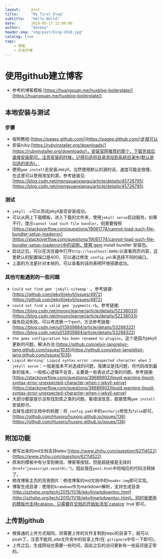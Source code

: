 ```yaml
---
layout:     post
title:      "My first blog"
subtitle:   "Hello World"
date:       2018-05-17 12:00:00
author:     "donkey"
header-img: "img/post/blog-2018.jpg"
catalog: true
tags:
    - 随笔
    - 开发环境
---
```



<!-- * catalog tree
{:toc #markdown-toc} -->


# 使用github建立博客

* 参考的博客模板:[https://huangxuan.me/huxblog-boilerplate/](https://huangxuan.me/huxblog-boilerplate/)

## 本地安装与测试

### 步骤
* 按照教程:[https://pages.github.com/](https://pages.github.com/)走就可以
* 安装ruby:[https://rubyinstaller.org/downloads/](https://rubyinstaller.org/downloads/)，安装官网推荐的那个，下载完成后直接安装即可。注意安装的时候，记得勾选将目录添加到系统目录中(默认是勾选的状态)。
* 使用`gem install`去安装Jekyll，当然使用默认的源的话，速度可能会很慢，在这里可以使用淘宝的源，参考链接见:[https://blog.csdn.net/mengxuanxiangu/article/details/45726795](https://blog.csdn.net/mengxuanxiangu/article/details/45726795)

### 测试
* `jekyll -v`可以测试jekyll是否安装成功。
* 可以从网上下载模板，进入下载的文件夹，使用`jekyll serve`启动服务，如果不行，提示`cannot load such file bundler`，则需要按照[https://stackoverflow.com/questions/19061774/cannot-load-such-file-bundler-setup-loaderror](https://stackoverflow.com/questions/19061774/cannot-load-such-file-bundler-setup-loaderror)中的说明，使用`gem install bundler`安装包。
* 启动之后，可以在浏览器中打开`http://localhost:4000/`以查看网页内容，这里默认的配置端口是400，可以通过修改`_config.yml`来选择不同的端口。
* 上面的方法是针对本地的，可以查看的话则表明环境搭建成功。

### 其他可能遇到的一些问题
* `Could not find gem 'jekyll-sitemap' `。参考链接:[https://github.com/jekyll/jekyll/issues/4972](https://github.com/jekyll/jekyll/issues/4972)
* `could not find a valid gem 'pygments.rb`。参考链接:[https://blog.csdn.net/moonclearner/article/details/52238033](https://blog.csdn.net/moonclearner/article/details/52238033)
* 服务启动失败。可以考虑换一个port，方法参考链接:[https://blog.csdn.net/u013939884/article/details/53288322](https://blog.csdn.net/u013939884/article/details/53288322)
* `the gems configuration has been renamed to plugins`。这个是因为jekyll更新的问题。解决办法:[https://github.com/elixir-lang/elixir-lang.github.com/issues/1035](https://github.com/elixir-lang/elixir-lang.github.com/issues/1035)
* `Liquid Warning: Liquid syntax error :unexpected character when I jekyll serve`：一般是版本不对造成的问题，我建议是找问题，将代码改到最新的版本，一般核心逻辑不会变，主要是一些表达式之类的问题。参考链接:[https://stackoverflow.com/questions/39688902/liquid-warning-liquid-syntax-error-unexpected-character-when-i-jekyll-serve](https://stackoverflow.com/questions/39688902/liquid-warning-liquid-syntax-error-unexpected-character-when-i-jekyll-serve)
* 大部分都是提示没有找到库之类的问题，看错误信息，直接使用`gem install`安装即可。
* 去掉生成的文档中的标题：将`_config.yaml`中的`anchorjs`修改为`false`即可。[https://github.com/Huxpro/huxpro.github.io/issues/136](https://github.com/Huxpro/huxpro.github.io/issues/136)



## 附加功能
* 使写出来的md文档支持latex:[https://www.zhihu.com/question/62114522](https://www.zhihu.com/question/62114522)
* 原来的模板中有分享到微信、博客等按钮，但是超链接是无效的(`href="javascript:void(0);"`)，因此我在`post.html`中将相应的代码注释掉了。
* 修改博客主页的背景图片：修改博客的md文档中的`header-img`即可实现。
* 博客生成目录：使用的`kramdown`作为markdown解析，支持生成目录[http://szhshp.org/tech/2015/11/18/jekyllmarkdowntoc.html](http://szhshp.org/tech/2015/11/18/jekyllmarkdowntoc.html)。同时我使用的模板也支持catalog，只需要在文档的开始处添加`catalog: true`即可。

## 上传到github
* 根普通的上传方式相同，将需要上传的文件复制到repo的目录下，就可以push了。注意不能将_site文件夹中的目录上传(在`.gitignore`中写一下即可)。
* 上传之后，生成网站也需要一些时间，因此之后的访问更新有一些延迟是正常的。